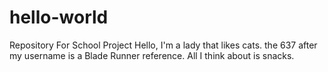 # hello-world
Repository For School Project
Hello, I'm a lady that likes cats. the 637 after my username is a Blade Runner reference. All I think about is snacks.
